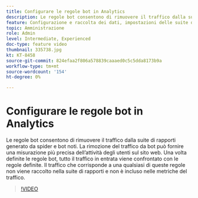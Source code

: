 ```yaml
---
title: Configurare le regole bot in Analytics
description: Le regole bot consentono di rimuovere il traffico dalla suite di rapporti generato da spider e bot noti. La rimozione del traffico da bot può fornire una misurazione più precisa dell’attività degli utenti sul sito web. Una volta definite le regole bot, tutto il traffico in entrata viene confrontato con le regole definite. Il traffico che corrisponde a una qualsiasi di queste regole non viene raccolto nella suite di rapporti e non è incluso nelle metriche del traffico.
feature: Configurazione e raccolta dei dati, impostazioni delle suite di rapporti
topic: Amministrazione
role: Admin
level: Intermediate, Experienced
doc-type: feature video
thumbnail: 335738.jpg
kt: KT-8458
source-git-commit: 824efaa2f806a578839caaaed0c5c5dda8173b9a
workflow-type: tm+mt
source-wordcount: '154'
ht-degree: 0%

---
```



# Configurare le regole bot in Analytics

Le regole bot consentono di rimuovere il traffico dalla suite di rapporti generato da spider e bot noti. La rimozione del traffico da bot può fornire una misurazione più precisa dell’attività degli utenti sul sito web. Una volta definite le regole bot, tutto il traffico in entrata viene confrontato con le regole definite. Il traffico che corrisponde a una qualsiasi di queste regole non viene raccolto nella suite di rapporti e non è incluso nelle metriche del traffico.

>[!VIDEO](https://video.tv.adobe.com/v/335738/?quality=12&learn=on)